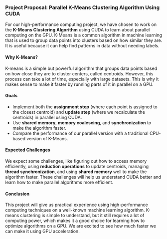 ### Project Proposal: **Parallel K-Means Clustering Algorithm Using CUDA**

For our high-performance computing project, we have chosen to work on the **K-Means Clustering Algorithm** using CUDA to learn about parallel computing on the GPU. K-Means is a common algorithm in machine learning that is used to group data points into clusters based on how similar they are. It is useful because it can help find patterns in data without needing labels.

#### Why K-Means?

K-means is a simple but powerful algorithm that groups data points based on how close they are to cluster centers, called centroids. However, this process can take a lot of time, especially with large datasets. This is why it makes sense to make it faster by running parts of it in parallel on a GPU.

#### Goals

- Implement both the **assignment step** (where each point is assigned to the closest centroid) and **update step** (where we recalculate the centroids) in parallel using CUDA.
- Use **shared memory**, **memory coalescing**, and **synchronization** to make the algorithm faster.
- Compare the performance of our parallel version with a traditional CPU-based version of K-Means.

#### Expected Challenges

We expect some challenges, like figuring out how to access memory efficiently, using **reduction operations** to update centroids, managing **thread synchronization**, and using **shared memory** well to make the algorithm faster. These challenges will help us understand CUDA better and learn how to make parallel algorithms more efficient.

#### Conclusion

This project will give us practical experience using high-performance computing techniques on a well-known machine learning algorithm. K-means clustering is simple to understand, but it still requires a lot of computing power, which makes it a good choice for learning how to optimize algorithms on a GPU. We are excited to see how much faster we can make it using GPU acceleration.
